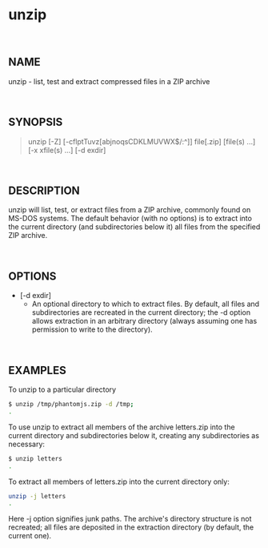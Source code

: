 # unzip

<br>

## NAME

unzip - list, test and extract compressed files in a ZIP archive

<br>

## SYNOPSIS

> unzip [-Z] [-cflptTuvz[abjnoqsCDKLMUVWX$/:^]] file[.zip] [file(s) ...]  [-x xfile(s) ...] [-d exdir]

<br>

## DESCRIPTION

unzip  will list, test, or extract files from a ZIP archive, commonly found on MS-DOS systems.  The default behavior (with no options) is to extract into the current directory (and subdirectories below it) all files from the specified ZIP archive.

<br>

## OPTIONS

* [-d exdir]
  * An  optional directory to which to extract files.  By default, all files and subdirectories are recreated in the current directory; the -d option allows extraction in an arbitrary directory (always assuming one has permission to write to the directory).

<br>

## EXAMPLES

To unzip to a particular directory

```bash
$ unzip /tmp/phantomjs.zip -d /tmp;
.
```

To use unzip to extract all members of the archive letters.zip into the current directory and subdirectories below it, creating any subdirectories as necessary:

```bash
$ unzip letters
.
```

 To extract all members of letters.zip into the current directory only:

```bash
unzip -j letters
.
```

Here -j option signifies junk paths. The archive's directory structure is not recreated; all files are deposited in the extraction directory (by default, the current one).
